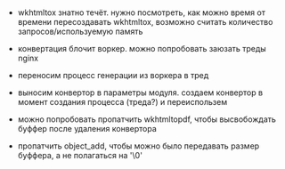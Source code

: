 
###
  - wkhtmltox знатно течёт. нужно посмотреть, как можно время от времени пересоздавать wkhtmltox, возможно считать количество запросов/используемую память
  - конвертация блочит воркер. можно попробовать заюзать треды nginx 
  
  - переносим процесс генерации из воркера в тред
  - выносим конвертор в параметры модуля. создаем конвертор в момент создания процесса (треда?) и переиспользем
  
  - можно попробовать пропатчить wkhtmltopdf, чтобы высвобождать буффер после удаления конвертора
  - пропатчить object_add, чтобы можно было передавать размер буффера, а не полагаться на '\0'
